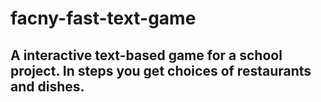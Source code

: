 # facny-fast-text-game

## A interactive text-based game for a school project. In steps you get choices of restaurants and dishes.
